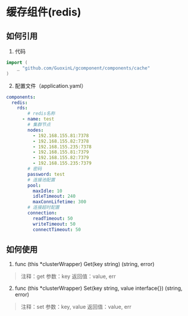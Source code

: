 # 缓存组件(redis)
## 如何引用
1. 代码
```go
import (
    _ "github.com/GuoxinL/gcomponent/components/cache"
)
```
2. 配置文件（application.yaml）
```yaml
components:
  redis:
    rds:
        # redis名称
      - name: test
        # 集群节点
        nodes:
          - 192.168.155.81:7378
          - 192.168.155.82:7378
          - 192.168.155.235:7378
          - 192.168.155.81:7379
          - 192.168.155.82:7379
          - 192.168.155.235:7379
        # 密码
        password: test
        # 连接池配置
        pool:
          maxIdle: 10
          idleTimeout: 240
          maxConnLifetime: 300
        # 连接超时配置
        connection:
          readTimeout: 50
          writeTimeout: 50
          connectTimeout: 50
```
## 如何使用
1. func (this *clusterWrapper) Get(key string) (string, error)
>注释：get
>参数：key
>返回值：value, err
2. func (this *clusterWrapper) Set(key string, value interface{}) (string, error)
>注释：set
>参数：key, value
>返回值：value, err
